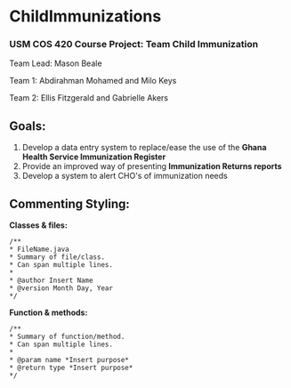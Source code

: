 # ChildImmunizations
### USM COS 420 Course Project: Team Child Immunization
Team Lead: Mason Beale

Team 1: Abdirahman Mohamed and Milo Keys

Team 2: Ellis Fitzgerald and Gabrielle Akers

## Goals:
1. Develop a data entry system to replace/ease the use of the <b>Ghana Health Service Immunization Register</b>
2. Provide an improved way of presenting <b>Immunization Returns reports</b>
3. Develop a system to alert CHO's of immunization needs

## Commenting Styling:
**Classes & files:**

```
/**
* FileName.java
* Summary of file/class.
* Can span multiple lines.
*
* @author Insert Name
* @version Month Day, Year
*/
```

**Function & methods:**
```
/**
* Summary of function/method.
* Can span multiple lines.
*
* @param name *Insert purpose*
* @return type *Insert purpose*
*/
```
